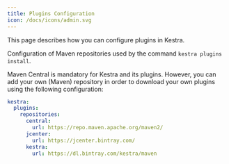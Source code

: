 ```yaml
---
title: Plugins Configuration
icon: /docs/icons/admin.svg
---
```


This page describes how you can configure plugins in Kestra.

Configuration of Maven repositories used by the command `kestra plugins install`.

Maven Central is mandatory for Kestra and its plugins. However, you can add your own (Maven) repository in order to download your own plugins using the following configuration:

```yaml
kestra:
  plugins:
    repositories:
      central:
        url: https://repo.maven.apache.org/maven2/
      jcenter:
        url: https://jcenter.bintray.com/
      kestra:
        url: https://dl.bintray.com/kestra/maven
```